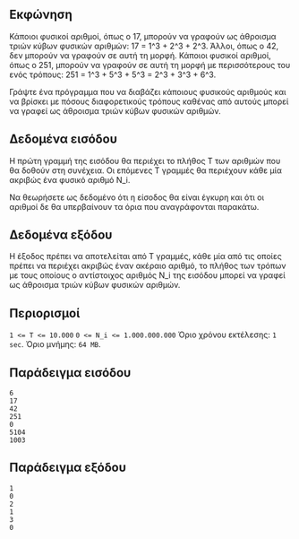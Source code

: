 ## Εκφώνηση
Κάποιοι φυσικοί αριθμοί, όπως ο 17, μπορούν να γραφούν ως άθροισμα τριών κύβων φυσικών αριθμών: 17 = 1^3 + 2^3 + 2^3. Άλλοι, όπως ο 42, δεν μπορούν να γραφούν σε αυτή τη μορφή. Κάποιοι φυσικοί αριθμοί, όπως ο 251, μπορούν να γραφούν σε αυτή τη μορφή με περισσότερους του ενός τρόπους: 251 = 1^3 + 5^3 + 5^3 = 2^3 + 3^3 + 6^3.

Γράψτε ένα πρόγραμμα που να διαβάζει κάποιους φυσικούς αριθμούς και να βρίσκει με πόσους διαφορετικούς τρόπους καθένας από αυτούς μπορεί να γραφεί ως άθροισμα τριών κύβων φυσικών αριθμών.

## Δεδομένα εισόδου
Η πρώτη γραμμή της εισόδου θα περιέχει το πλήθος T των αριθμών που θα δοθούν στη συνέχεια. Οι επόμενες T γραμμές θα περιέχουν κάθε μία ακριβώς ένα φυσικό αριθμό N_i.

Να θεωρήσετε ως δεδομένο ότι η είσοδος θα είναι έγκυρη και ότι οι αριθμοί δε θα υπερβαίνουν τα όρια που αναγράφονται παρακάτω.

## Δεδομένα εξόδου
Η έξοδος πρέπει να αποτελείται από T γραμμές, κάθε μία από τις οποίες πρέπει να περιέχει ακριβώς έναν ακέραιο αριθμό, το πλήθος των τρόπων με τους οποίους ο αντίστοιχος αριθμός N_i της εισόδου μπορεί να γραφεί ως άθροισμα τριών κύβων φυσικών αριθμών.

## Περιορισμοί
```1 <= T <= 10.000```
```0 <= N_i <= 1.000.000.000```
Όριο χρόνου εκτέλεσης: ```1 sec```.
Όριο μνήμης: ```64 MB```.
## Παράδειγμα εισόδου
```
6
17
42
251
0
5104
1003
```
## Παράδειγμα εξόδου
```
1
0
2
1
3
0
```